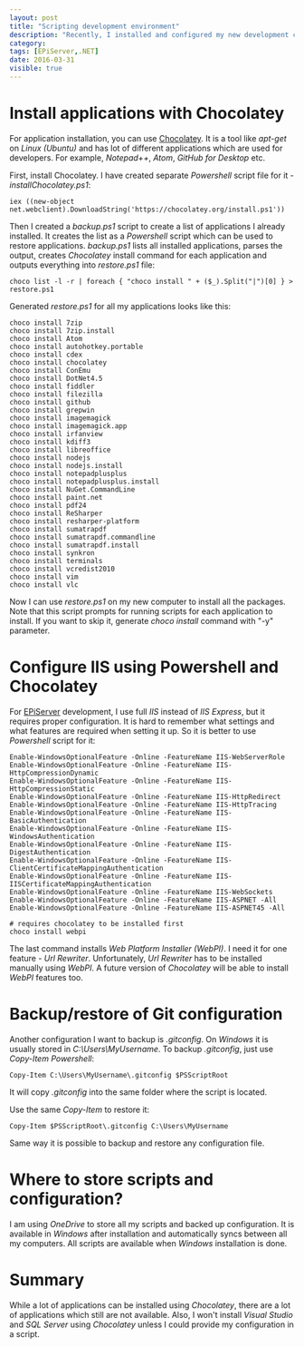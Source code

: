 ```yaml
---
layout: post
title: "Scripting development environment"
description: "Recently, I installed and configured my new development computer. Manual application installation and configuration take a lot of time. In the Linux (Ubuntu) world you can use apt-get to script application installation, but for configuration can backup dotfiles on the old machine and restore on the new. Luckily there are some tools which will help you do same on Windows."
category:
tags: [EPiServer,.NET]
date: 2016-03-31
visible: true
---
```


# Install applications with Chocolatey

For application installation, you can use [Chocolatey](https://chocolatey.org/). It is a tool like _apt-get_ on _Linux (Ubuntu)_ and has lot of different applications which are used for developers. For example, _Notepad++_, _Atom_, _GitHub for Desktop_ etc.

First, install Chocolatey. I have created separate _Powershell_ script file for it - _installChocolatey.ps1_:

```
iex ((new-object net.webclient).DownloadString('https://chocolatey.org/install.ps1'))
```

Then I created a _backup.ps1_ script to create a list of applications I already installed. It creates the list as a _Powershell_ script which can be used to restore applications. _backup.ps1_ lists all installed applications, parses the output, creates _Chocolatey_ install command for each application and outputs everything into _restore.ps1_ file:

```
choco list -l -r | foreach { "choco install " + ($_).Split("|")[0] } > restore.ps1
```

Generated _restore.ps1_ for all my applications looks like this:

```
choco install 7zip
choco install 7zip.install
choco install Atom
choco install autohotkey.portable
choco install cdex
choco install chocolatey
choco install ConEmu
choco install DotNet4.5
choco install fiddler
choco install filezilla
choco install github
choco install grepwin
choco install imagemagick
choco install imagemagick.app
choco install irfanview
choco install kdiff3
choco install libreoffice
choco install nodejs
choco install nodejs.install
choco install notepadplusplus
choco install notepadplusplus.install
choco install NuGet.CommandLine
choco install paint.net
choco install pdf24
choco install ReSharper
choco install resharper-platform
choco install sumatrapdf
choco install sumatrapdf.commandline
choco install sumatrapdf.install
choco install synkron
choco install terminals
choco install vcredist2010
choco install vim
choco install vlc
```

Now I can use _restore.ps1_ on my new computer to install all the packages. Note that this script prompts for running scripts for each application to install. If you want to skip it, generate _choco install_ command with "-y" parameter.

# Configure IIS using Powershell and Chocolatey

For [EPiServer](http://world.episerver.com) development, I use full _IIS_ instead of _IIS Express_, but it requires proper configuration. It is hard to remember what settings and what features are required when setting it up. So it is better to use _Powershell_ script for it:

```
Enable-WindowsOptionalFeature -Online -FeatureName IIS-WebServerRole
Enable-WindowsOptionalFeature -Online -FeatureName IIS-HttpCompressionDynamic
Enable-WindowsOptionalFeature -Online -FeatureName IIS-HttpCompressionStatic
Enable-WindowsOptionalFeature -Online -FeatureName IIS-HttpRedirect
Enable-WindowsOptionalFeature -Online -FeatureName IIS-HttpTracing
Enable-WindowsOptionalFeature -Online -FeatureName IIS-BasicAuthentication
Enable-WindowsOptionalFeature -Online -FeatureName IIS-WindowsAuthentication
Enable-WindowsOptionalFeature -Online -FeatureName IIS-DigestAuthentication
Enable-WindowsOptionalFeature -Online -FeatureName IIS-ClientCertificateMappingAuthentication
Enable-WindowsOptionalFeature -Online -FeatureName IIS-IISCertificateMappingAuthentication
Enable-WindowsOptionalFeature -Online -FeatureName IIS-WebSockets
Enable-WindowsOptionalFeature -Online -FeatureName IIS-ASPNET -All
Enable-WindowsOptionalFeature -Online -FeatureName IIS-ASPNET45 -All

# requires chocolatey to be installed first
choco install webpi
```

The last command installs _Web Platform Installer (WebPI)_. I need it for one feature - _Url Rewriter_. Unfortunately, _Url Rewriter_ has to be installed manually using _WebPI_. A future version of _Chocolatey_ will be able to install _WebPI_ features too.

# Backup/restore of Git configuration

Another configuration I want to backup is _.gitconfig_. On _Windows_ it is usually stored in _C:\Users\MyUsername_. To backup _.gitconfig_, just use _Copy-Item_ _Powershell_:

```
Copy-Item C:\Users\MyUsername\.gitconfig $PSScriptRoot
```

It will copy _.gitconfig_ into the same folder where the script is located.

Use the same _Copy-Item_ to restore it:

```
Copy-Item $PSScriptRoot\.gitconfig C:\Users\MyUsername
```

Same way it is possible to backup and restore any configuration file.

# Where to store scripts and configuration?

I am using _OneDrive_ to store all my scripts and backed up configuration. It is available in _Windows_ after installation and automatically syncs between all my computers. All scripts are available when _Windows_ installation is done.

# Summary

While a lot of applications can be installed using _Chocolatey_, there are a lot of applications which still are not available. Also, I won't install _Visual Studio_ and _SQL Server_ using _Chocolatey_ unless I could provide my configuration in a script.
